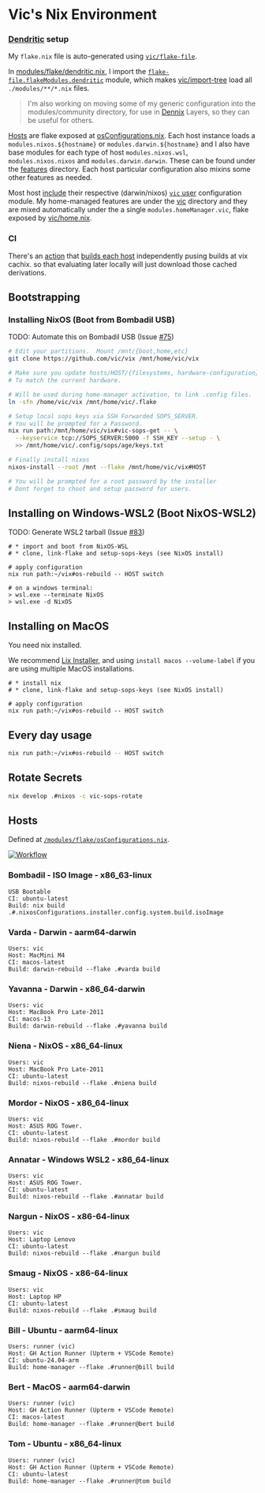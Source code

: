 # Vic's Nix Environment

### [Dendritic](https://github.com/mightyiam/dendritic) setup

My `flake.nix` file is auto-generated using [`vic/flake-file`](https://github.com/vic/flake-file).

In [modules/flake/dendritic.nix](https://github.com/vic/vix/blob/main/modules/flake/dendritic.nix), I import
the [`flake-file.flakeModules.dendritic`](https://github.com/vic/flake-file/tree/main/modules/dendritic) module,
which makes [vic/import-tree](https://github.com/vic/import-tree) load all `./modules/**/*.nix` files.

> I'm also working on moving some of my generic configuration into the modules/community directory, for use in [Dennix](https://github.com/vic/dennix) Layers, so they can be useful for others.

[Hosts](https://github.com/vic/vix/blob/main/modules/hosts) are flake exposed at [osConfigurations.nix](https://github.com/vic/vix/blob/main/modules/flake/osConfigurations.nix). Each host instance loads a `modules.nixos.${hostname}` or `modules.darwin.${hostname}` and I also have base modules for each type of host `modules.nixos.wsl`, `modules.nixos.nixos` and `modules.darwin.darwin`. These can be found under the [features](https://github.com/vic/vix/blob/main/modules/features) directory. Each host particular configuration also mixins some other features as needed.

Most host [include](https://github.com/vic/vix/blob/main/modules/hosts/mordor/configuration.nix) their respective (darwin/nixos) [`vic` user](https://github.com/vic/vix/blob/main/modules/vic/user.nix) configuration module.
My home-managed features are under the [vic](https://github.com/vic/vix/blob/main/modules/vic) directory and they
are mixed automatically under the a single `modules.homeManager.vic`, flake exposed by [vic/home.nix](https://github.com/vic/vix/blob/main/modules/vic/home.nix).

### CI

There's an [action](https://github.com/vic/vix/blob/main/.github/workflows/build-systems.yaml) that [builds each host](https://github.com/vic/vix/actions/workflows/build-systems.yaml) independently pusing builds at vix cachix. so that evaluating later locally will just download those cached derivations.

## Bootstrapping

### Installing NixOS (Boot from Bombadil USB)

TODO: Automate this on Bombadil USB (Issue [#75](https://github.com/vic/vix/issues/75))

```bash
# Edit your partitions.  Mount /mnt/{boot,home,etc}
git clone https://github.com/vic/vix /mnt/home/vic/vix

# Make sure you update hosts/HOST/{filesystems, hardware-configuration}.nix
# To match the current hardware.

# Will be used during home-manager activation, to link .config files.
ln -sfn /home/vic/vix /mnt/home/vic/.flake

# Setup local sops keys via SSH Forwarded SOPS_SERVER.
# You will be prompted for a Password.
nix run path:/mnt/home/vic/vix#vic-sops-get -- \
  --keyservice tcp://SOPS_SERVER:5000 -f SSH_KEY --setup - \
  >> /mnt/home/vic/.config/sops/age/keys.txt

# Finally install nixos
nixos-install --root /mnt --flake /mnt/home/vic/vix#HOST

# You will be prompted for a root password by the installer
# Dont forget to choot and setup password for users.
```

## Installing on Windows-WSL2 (Boot NixOS-WSL2)

TODO: Generate WSL2 tarball (Issue [#83](https://github.com/vic/vix/issues/83))

```
# * import and boot from NixOS-WSL
# * clone, link-flake and setup-sops-keys (see NixOS install)

# apply configuration
nix run path:~/vix#os-rebuild -- HOST switch

# on a windows terminal:
> wsl.exe --terminate NixOS
> wsl.exe -d NixOS
```

## Installing on MacOS

You need nix installed.

We recommend [Lix Installer](https://lix.systems/install/), and
using `install macos --volume-label` if you are using multiple MacOS installations.

```
# * install nix
# * clone, link-flake and setup-sops-keys (see NixOS install)

# apply configuration
nix run path:~/vix#os-rebuild -- HOST switch
```

## Every day usage

```bash
nix run path:~/vix#os-rebuild -- HOST switch
```

## Rotate Secrets

```bash
nix develop .#nixos -c vic-sops-rotate
```

## Hosts

Defined at [`/modules/flake/osConfigurations.nix`](https://github.com/vic/vix/tree/main/modules/flake/osConfigurations.nix).

[![Workflow](https://github.com/vic/vix/actions/workflows/build-systems.yaml/badge.svg)](https://github.com/vic/vix/actions/workflows/build-systems.yaml)

### Bombadil - ISO Image - x86_63-linux

```
USB Bootable
CI: ubuntu-latest
Build: nix build .#.nixosConfigurations.installer.config.system.build.isoImage
```

### Varda - Darwin - aarm64-darwin

```
Users: vic
Host: MacMini M4
CI: macos-latest
Build: darwin-rebuild --flake .#varda build
```

### Yavanna - Darwin - x86_64-darwin

```
Users: vic
Host: MacBook Pro Late-2011
CI: macos-13
Build: darwin-rebuild --flake .#yavanna build
```

### Niena - NixOS - x86_64-linux

```
Users: vic
Host: MacBook Pro Late-2011
CI: ubuntu-latest
Build: nixos-rebuild --flake .#niena build
```

### Mordor - NixOS - x86_64-linux

```
Users: vic
Host: ASUS ROG Tower.
CI: ubuntu-latest
Build: nixos-rebuild --flake .#mordor build
```

### Annatar - Windows WSL2 - x86_64-linux

```
Users: vic
Host: ASUS ROG Tower.
CI: ubuntu-latest
Build: nixos-rebuild --flake .#annatar build
```

### Nargun - NixOS - x86-64-linux

```
Users: vic
Host: Laptop Lenovo
CI: ubuntu-latest
Build: nixos-rebuild --flake .#nargun build
```

### Smaug - NixOS - x86-64-linux

```
Users: vic
Host: Laptop HP
CI: ubuntu-latest
Build: nixos-rebuild --flake .#smaug build
```

### Bill - Ubuntu - aarm64-linux

```
Users: runner (vic)
Host: GH Action Runner (Upterm + VSCode Remote)
CI: ubuntu-24.04-arm
Build: home-manager --flake .#runner@bill build
```

### Bert - MacOS - aarm64-darwin

```
Users: runner (vic)
Host: GH Action Runner (Upterm + VSCode Remote)
CI: macos-latest
Build: home-manager --flake .#runner@bert build
```

### Tom - Ubuntu - x86_64-linux

```
Users: runner (vic)
Host: GH Action Runner (Upterm + VSCode Remote)
CI: ubuntu-latest
Build: home-manager --flake .#runner@tom build
```
